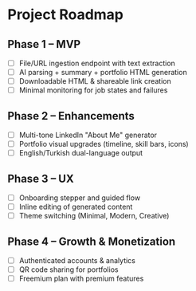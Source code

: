 # Project Roadmap

## Phase 1 – MVP
- [ ] File/URL ingestion endpoint with text extraction
- [ ] AI parsing + summary + portfolio HTML generation
- [ ] Downloadable HTML & shareable link creation
- [ ] Minimal monitoring for job states and failures

## Phase 2 – Enhancements
- [ ] Multi-tone LinkedIn "About Me" generator
- [ ] Portfolio visual upgrades (timeline, skill bars, icons)
- [ ] English/Turkish dual-language output

## Phase 3 – UX
- [ ] Onboarding stepper and guided flow
- [ ] Inline editing of generated content
- [ ] Theme switching (Minimal, Modern, Creative)

## Phase 4 – Growth & Monetization
- [ ] Authenticated accounts & analytics
- [ ] QR code sharing for portfolios
- [ ] Freemium plan with premium features
